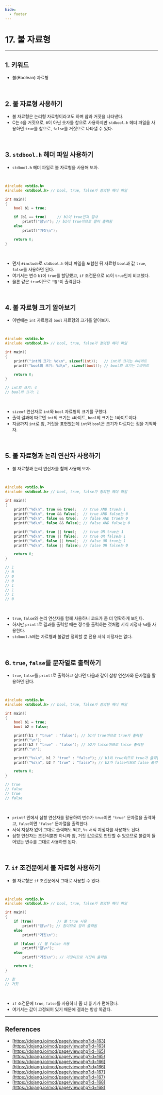 ```yaml
---
hide:
  - footer
---
```


# 17. 불 자료형

---

## 1. 키워드

- 불(Boolean) 자료형

<br/>

## 2. 불 자료형 사용하기

- 불 자료형은 논리형 자료형이라고도 하며 참과 거짓을 나타낸다.
- C는 `0`을 거짓으로, `0`이 아닌 숫자를 참으로 사용하지만 `stdbool.h` 헤더 파일을 사용하면 `true`를 참으로, `false`를 거짓으로 나타낼 수 있다.

<br/>

## 3. `stdbool.h` 헤더 파일 사용하기

- `stdbool.h` 헤더 파일로 불 자료형을 사용해 보자.

<br/>

```c
#include <stdio.h>
#include <stdbool.h> // bool, true, false가 정의된 헤더 파일

int main()
{
    bool b1 = true;

    if (b1 == true)     // b1이 true인지 검사
        printf("참\n"); // b1이 true이므로 참이 출력됨
    else
        printf("거짓\n");

    return 0;
}
```

<br/>

- 먼저 `#include`로 `stdbool.h` 헤더 파일을 포함한 뒤 자료형 `bool`과 값 `true`, `false`를 사용하면 된다.
- 여기서는 변수 `b1`에 `true`를 할당했고, `if` 조건문으로 `b1`이 `true`인지 비교했다.
- 물론 같은 `true`이므로 `"참"`이 출력된다.

<br/>

## 4. 불 자료형 크기 알아보기

- 이번에는 `int` 자료형과 `bool` 자료형의 크기를 알아보자.

<br/>

```c
#include <stdio.h>
#include <stdbool.h> // bool, true, false가 정의된 헤더 파일

int main()
{
    printf("int의 크기: %d\n", sizeof(int));   // int의 크기는 4바이트
    printf("bool의 크기: %d\n", sizeof(bool)); // bool의 크기는 1바이트

    return 0;
}

// int의 크기: 4
// bool의 크기: 1
```

<br/>

- `sizeof` 연산자로 `int`와 `bool` 자료형의 크기를 구했다.
- 출력 결과에 따르면 `int`의 크기는 `4`바이트, `bool`의 크기는 `1`바이트이다.
- 지금까지 `int`로 참, 거짓을 표현했는데 `int`와 `bool`은 크기가 다르다는 점을 기억하자.

<br/>

## 5. 불 자료형과 논리 연산자 사용하기

- 불 자료형과 논리 연산자를 함께 사용해 보자.

<br/>

```c
#include <stdio.h>
#include <stdbool.h> // bool, true, false가 정의된 헤더 파일

int main()
{
    printf("%d\n", true && true);   // true AND true는 1
    printf("%d\n", true && false);  // true AND false는 0
    printf("%d\n", false && true);  // false AND true는 0
    printf("%d\n", false && false); // false AND false는 0

    printf("%d\n", true || true);   // true OR true는 1
    printf("%d\n", true || false);  // true OR false는 1
    printf("%d\n", false || true);  // false OR true는 1
    printf("%d\n", false || false); // false OR false는 0

    return 0;
}

// 1
// 0
// 0
// 0
// 1
// 1
// 1
// 0
```

<br/>

- `true`, `false`와 논리 연산자를 함께 사용하니 코드가 좀 더 명확하게 보인다.
- 하지만 `printf`로 결과를 출력할 때는 정수를 출력하는 것처럼 서식 지정자 `%d`를 사용한다.
- `stdbool.h`에는 자료형과 불값만 정의할 뿐 전용 서식 지정자는 없다.

<br/>

## 6. `true`, `false`를 문자열로 출력하기

- `true`, `false`를 `printf`로 출력하고 싶다면 다음과 같이 삼항 연산자와 문자열을 활용하면 된다.

<br/>

```c
#include <stdio.h>
#include <stdbool.h> // bool, true, false가 정의된 헤더 파일

int main()
{
    bool b1 = true;
    bool b2 = false;

    printf(b1 ? "true" : "false"); // b1이 true이므로 true가 출력됨
    printf("\n");
    printf(b2 ? "true" : "false"); // b2가 false이므로 false 출력됨
    printf("\n");

    printf("%s\n", b1 ? "true" : "false"); // b1이 true이므로 true가 출력됨
    printf("%s\n", b2 ? "true" : "false"); // b2가 false이므로 false 출력됨

    return 0;
}

// true
// false
// true
// false
```

<br/>

- `printf` 안에서 삼항 연산자를 활용하여 변수가 `true`이면 `"true"` 문자열을 출력하고, `false`이면 `"false"` 문자열을 출력한다.
- 서식 지정자 없이 그대로 출력해도 되고, `%s` 서식 지정자를 사용해도 된다.
- 삼항 연산자는 조건식뿐만 아니라 참, 거짓 값으로도 판단할 수 있으므로 불값이 들어있는 변수를 그대로 사용하면 된다.

<br/>

## 7. `if` 조건문에서 불 자료형 사용하기

- 불 자료형은 `if` 조건문에서 그대로 사용할 수 있다.

<br/>

```c
#include <stdio.h>
#include <stdbool.h> // bool, true, false가 정의된 헤더 파일

int main()
{
    if (true)           // 불 true 사용
        printf("참\n"); // 참이므로 참이 출력됨
    else
        printf("거짓\n");

    if (false) // 불 false 사용
        printf("참\n");
    else
        printf("거짓\n"); // 거짓이므로 거짓이 출력됨

    return 0;
}

// 참
// 거짓
```

<br/>

- `if` 조건문에 `true`, `false`를 사용하니 좀 더 읽기가 편해졌다.
- 여기서는 값이 고정되어 있기 때문에 결과는 항상 똑같다.

---

## References

- [https://dojang.io/mod/page/view.php?id=163](https://dojang.io/mod/page/view.php?id=163)
- [https://dojang.io/mod/page/view.php?id=165](https://dojang.io/mod/page/view.php?id=165)
- [https://dojang.io/mod/page/view.php?id=166](https://dojang.io/mod/page/view.php?id=166)
- [https://dojang.io/mod/page/view.php?id=167](https://dojang.io/mod/page/view.php?id=167)
- [https://dojang.io/mod/page/view.php?id=168](https://dojang.io/mod/page/view.php?id=168)
